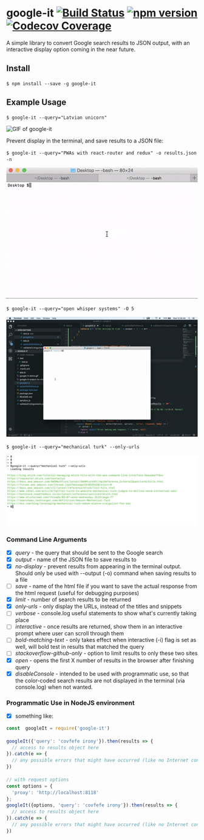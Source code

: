 # google-it [![Build Status](https://travis-ci.org/PatNeedham/google-it.svg?branch=master)](https://travis-ci.org/PatNeedham/google-it) [![npm version](https://badge.fury.io/js/google-it.svg)](https://www.npmjs.com/package/google-it) [![Codecov Coverage](https://img.shields.io/codecov/c/github/PatNeedham/google-it/master.svg?style=flat-square)](https://codecov.io/gh/PatNeedham/google-it/)

A simple library to convert Google search results to JSON output, with an interactive display option coming in the near future.

## Install

`$ npm install --save -g google-it`

## Example Usage

`$ google-it --query="Latvian unicorn"`

![GIF of google-it](./images/google-it-demo.gif?raw=true "google-it")

Prevent display in the terminal, and save results to a JSON file:

`$ google-it --query="PWAs with react-router and redux" -o results.json -n`

![GIF of google-it w/o display, results saved to file](./images/google-it-output-no-display.gif?raw=true "google-it")

`$ google-it --query="open whisper systems" -O 5`

![GIF of opening-in-browser](./images/open-results-in-browser.gif?raw=true "google-it-to-browser")

`$ google-it --query="mechanical turk" --only-urls`

![Screenshot of only-urls option](./images/onlyUrls.png?raw=true "onlyUrls")

### Command Line Arguments
- [x] *query* - the query that should be sent to the Google search
- [x] *output* - name of the JSON file to save results to
- [x] *no-display* - prevent results from appearing in the terminal output. Should only be used with --output (-o) command when saving results to a file
- [ ] *save* - name of the html file if you want to save the actual response from the html request (useful for debugging purposes)
- [x] *limit* - number of search results to be returned
- [x] *only-urls* - only display the URLs, instead of the titles and snippets
- [ ] *verbose* - console.log useful statements to show what's currently taking place
- [ ] *interactive* - once results are returned, show them in an interactive prompt where user can scroll through them
- [ ] *bold-matching-text* - only takes effect when interactive (-i) flag is set as well, will bold test in results that matched the query
- [ ] *stackoverflow-github-only* - option to limit results to only these two sites
- [x] *open* - opens the first X number of results in the browser after finishing query
- [x] *disableConsole* - intended to be used with programmatic use, so that the color-coded search results are not displayed in the terminal (via console.log) when not wanted.

### Programmatic Use in NodeJS environment

- [x] something like:

```js
const  googleIt = require('google-it')

googleIt({'query': 'covfefe irony'}).then(results => {
  // access to results object here
}).catch(e => {
  // any possible errors that might have occurred (like no Internet connection)
})

// with request options
const options = {
  'proxy': 'http://localhost:8118'
};
googleIt({options, 'query': 'covfefe irony'}).then(results => {
  // access to results object here
}).catch(e => {
  // any possible errors that might have occurred (like no Internet connection)
})
```
